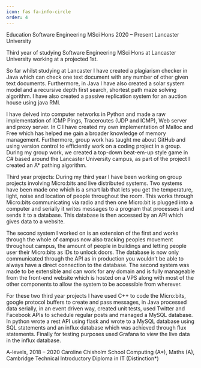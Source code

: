```yaml
---
icon: fas fa-info-circle
order: 4
---
```


Education
Software Engineering MSci Hons 2020 – Present Lancaster University

Third year of studying Software Engineering MSci Hons at Lancaster University working at a projected 1st.

So far whilst studying at Lancaster I have created a plagiarism checker in Java which can check one text document with any number of other given text documents. Furthermore, in Java I have also created a solar system model and a recursive depth first search, shortest path maze solving algorithm. I have also created a passive replication system for an auction house using java RMI.

I have delved into computer networks in Python and made a raw implementation of ICMP Pings, Traceroutes (UDP and ICMP), Web server and proxy server. In C I have created my own implementation of Malloc and Free which has helped me gain a broader knowledge of memory management.
Furthermore, group work has taught me about GitHub and using version control to efficiently work on a coding project in a group. During my group work, we created a top-down beat-em-up style game in C# based around the Lancaster University campus, as part of the project I created an A* pathing algorithm.

Third year projects: 
During my third year I have been working on group projects involving Micro:bits and live distributed systems. Two systems have been made one which is a smart lab that lets you get the temperature, light, noise and location of people throughout the room. This works through Micro:bits communicating via radio and then one Micro:bit is plugged into a computer and serially it writes messages to a program that processes it and sends it to a database. This database is then accessed by an API which gives data to a website. 

The second system I worked on is an extension of the first and works through the whole of campus now also tracking peoples movement throughout campus, the amount of people in buildings and letting people user their Micro:bits as IDs to unlock doors. The database is now only communicated through the API as in production you wouldn’t be able to always have a direct connection to the database. The second system was made to be extensible and can work for any domain and is fully manageable from the front-end website which is hosted on a VPS along with most of the other components to allow the system to be accessible from wherever.

For these two third year projects I have used C++ to code the Micro:bits, google protocol buffers to create and pass messages, in Java processed data serially, in an event driven way, created unit tests, used Twitter and Facebook APIs to schedule regular posts and managed a MySQL database. In python wrote a rest API using flask and wrote to a MySQL database using SQL statements and an influx database which was achieved through flux statements. Finally for testing purposes used Grafana to view the live data in the influx database.

A-levels, 2018 – 2020 Caroline Chisholm School
Computing (A*), Maths (A), Cambridge Technical Introductory Diploma in IT (Distinction*)
